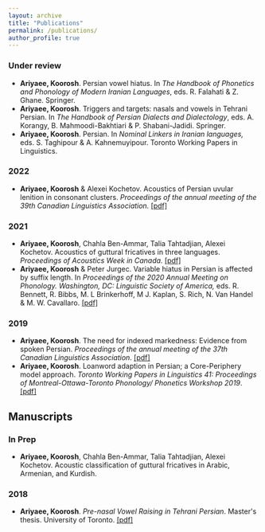 ```yaml
---
layout: archive
title: "Publications"
permalink: /publications/
author_profile: true
---
```



<!-- layout: archive
title: "Publications"
permalink: /publications/
author_profile: true
redirect_from:
  - /resume
 -->
<!-- {% include base_path %} -->

<!-- Publications -->

### Under review
* **Ariyaee, Koorosh**. Persian vowel hiatus. In *The Handbook of Phonetics and Phonology of Modern Iranian Languages*, eds. R. Falahati & Z.
Ghane. Springer.
* **Ariyaee, Koorosh**. Triggers and targets: nasals and vowels in Tehrani Persian. In *The Handbook of Persian Dialects and Dialectology*, eds. A.
Korangy, B. Mahmoodi-Bakhtiari & P. Shabani-Jadidi. Springer.
* **Ariyaee, Koorosh**. Persian. In *Nominal Linkers in Iranian languages,* eds. S. Taghipour & A. Kahnemuyipour. Toronto Working Papers in Linguistics.

### 2022
* **Ariyaee, Koorosh** & Alexei Kochetov. Acoustics of Persian uvular lenition in consonant clusters. *Proceedings of the annual meeting of the 39th
Canadian Linguistics Association.* [[pdf]](https://kooroshariyaee.github.io/files/Ariyaee_Kochetov_2022-Acoustics_of_Persian_uvular_lenition_in_consonant_clusters_CLA.pdf)

### 2021
* **Ariyaee, Koorosh**, Chahla Ben-Ammar, Talia Tahtadjian, Alexei Kochetov. Acoustics of guttural fricatives in three languages. *Proceedings of Acoustics Week in Canada.* [[pdf]](https://kooroshariyaee.github.io/files/Ariyaee_etal_AWC21.pdf)
* **Ariyaee, Koorosh** & Peter Jurgec. Variable hiatus in Persian is affected by suffix length. In *Proceedings of the 2020 Annual Meeting on Phonology.
Washington, DC: Linguistic Society of America,* eds. R. Bennett, R. Bibbs, M. L Brinkerhoff, M J. Kaplan, S. Rich, N. Van Handel & M. W.
Cavallaro.  [[pdf]](https://kooroshariyaee.github.io/files/Ariyaee-Jurgec-2021-Persian-hiatus.pdf)

### 2019
* **Ariyaee, Koorosh**. The need for indexed markedness: Evidence from spoken Persian.
*Proceedings of the annual meeting of the 37th Canadian Linguistics Association*. [[pdf]](https://kooroshariyaee.github.io/files/Ariyaee_CLA_2019.pdf)
* **Ariyaee, Koorosh**. Loanword adaption in Persian; a Core-Periphery model approach.
*Toronto Working Papers in Linguistics 41: Proceedings of Montreal-Ottawa-Toronto Phonology/
Phonetics Workshop 2019*. [[pdf]](https://kooroshariyaee.github.io/files/Ariyaee-2019-loanword-adaptation-Persian.pdf)

## **Manuscripts**
### In Prep
* **Ariyaee, Koorosh**, Chahla Ben-Ammar, Talia Tahtadjian, Alexei Kochetov. Acoustic classification of guttural fricatives in Arabic, Armenian,
and Kurdish.

### 2018
* **Ariyaee, Koorosh**. *Pre-nasal Vowel Raising in Tehrani Persian*. Master's thesis. University of Toronto. [[pdf]](https://kooroshariyaee.github.io/files/MA_Thesis_Ariyaee_2018.pdf)



<!-- ## Refereed Conference Presentations

* Summer 2015: Research Assistant
  * Github University
  * Duties included: Tagging issues
  * Supervisor: Professor Git

* Fall 2015: Research Assistant
  * Github University
  * Duties included: Merging pull requests
  * Supervisor: Professor Hub
  
## Non-refereed Conference Prsesentations

* Skill 1
* Skill 2
  * Sub-skill 2.1
  * Sub-skill 2.2
  * Sub-skill 2.3
* Skill 3

Publications
======
  <ul>{% for post in site.publications %}
    {% include archive-single-cv.html %}
  {% endfor %}</ul>
  
Talks
======
  <ul>{% for post in site.talks %}
    {% include archive-single-talk-cv.html %}
  {% endfor %}</ul>
  
Teaching
======
  <ul>{% for post in site.teaching %}
    {% include archive-single-cv.html %}
  {% endfor %}</ul>
  
Service and leadership
======
* Currently signed in to 43 different slack teams -->

<!-- {% if author.googlescholar %}
  You can also find my articles on <u><a href="{{author.googlescholar}}">my Google Scholar profile</a>.</u>
{% endif %}

{% include base_path %}

{% for post in site.publications reversed %}
  {% include archive-single.html %}
{% endfor %} -->
